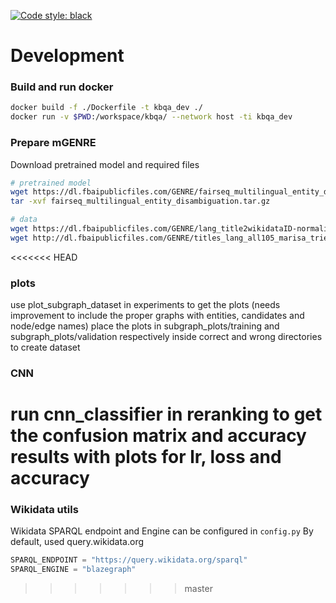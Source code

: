 [![Code style: black](https://img.shields.io/badge/code%20style-black-000000.svg)](https://github.com/psf/black)

# Development

### Build and run docker
```bash
docker build -f ./Dockerfile -t kbqa_dev ./
docker run -v $PWD:/workspace/kbqa/ --network host -ti kbqa_dev
```

### Prepare mGENRE

Download pretrained model and required files
```bash
# pretrained model
wget https://dl.fbaipublicfiles.com/GENRE/fairseq_multilingual_entity_disambiguation.tar.gz
tar -xvf fairseq_multilingual_entity_disambiguation.tar.gz

# data
wget https://dl.fbaipublicfiles.com/GENRE/lang_title2wikidataID-normalized_with_redirect.pkl
wget http://dl.fbaipublicfiles.com/GENRE/titles_lang_all105_marisa_trie_with_redirect.pkl
```
<<<<<<< HEAD
### plots
use plot_subgraph_dataset in experiments to get the plots (needs improvement to include the proper graphs with entities, candidates and node/edge names)
place the plots in subgraph_plots/training and subgraph_plots/validation respectively inside correct and wrong directories to create dataset

### CNN 
run cnn_classifier in reranking to get the confusion matrix and accuracy results with plots for lr, loss and accuracy
=======

### Wikidata utils
Wikidata SPARQL endpoint and Engine can be configured in `config.py`
By default, used query.wikidata.org

```python
SPARQL_ENDPOINT = "https://query.wikidata.org/sparql"
SPARQL_ENGINE = "blazegraph"
```
>>>>>>> master

